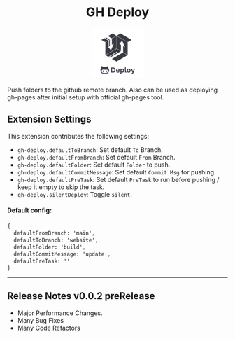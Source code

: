 
<h1 align="center">GH Deploy</h1>
<p align="center">
  <img src="./assets/logo.png" width="120" title="GH Deploy">
</p>

Push folders to the github remote branch. Also can be used as deploying gh-pages after initial setup with official gh-pages tool.

## Extension Settings

This extension contributes the following settings:

* `gh-deploy.defaultToBranch`: Set default `To` Branch.
* `gh-deploy.defaultFromBranch`: Set default `From` Branch.
* `gh-deploy.defaultFolder`: Set default `Folder` to push.
* `gh-deploy.defaultCommitMessage`: Set default `Commit Msg` for pushing.
* `gh-deploy.defaultPreTask`: Set default `PreTask` to run before pushing / keep it empty to skip the task.
* `gh-deploy.silentDeploy`: Toggle `silent`.

#### Default config:
```
{
  defaultFromBranch: 'main',
  defaultToBranch: 'website',
  defaultFolder: 'build',
  defaultCommitMessage: 'update',
  defaultPreTask: ''
}
```
---

## Release Notes v0.0.2 preRelease
* Major Performance Changes.
* Many Bug Fixes
* Many Code Refactors
